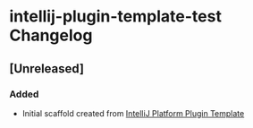 <!-- Keep a Changelog guide -> https://keepachangelog.com -->

# intellij-plugin-template-test Changelog

## [Unreleased]
### Added
- Initial scaffold created from [IntelliJ Platform Plugin Template](https://github.com/JetBrains/intellij-platform-plugin-template)
